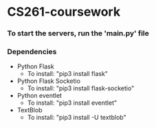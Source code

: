 # CS261-coursework

### To start the servers, run the 'main.py' file

### Dependencies
* Python Flask
    * To install: "pip3 install flask"
* Python Flask Socketio
    * To install: "pip3 install flask-socketio"
* Python eventlet
    * To install: "pip3 install eventlet"
* TextBlob
    * To install: "pip3 install -U textblob"

